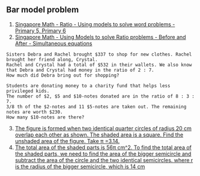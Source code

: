 ## Bar model problem
1. [Singapore Math - Ratio - Using models to solve word problems - Primary 5, Primary 6](https://www.youtube.com/watch?v=izqgBzgaEW8)
2. [Singapore Math - Using Models to solve Ratio problems - Before and After - Simultaneous equations](https://www.youtube.com/watch?v=byBQy5GhPwE)

```
Sisters Debra and Rachel brought $337 to shop for new clothes. Rachel brought her friend along, Crystal.
Rachel and Crystal had a total of $532 in their wallets. We also know that Debra and Crystal had money in the ratio of 2 : 7.
How much did Debra bring out for shopping?
```

```
Students are donating money to a charity fund that helps less privileged kids.
The number of $2, $5 and $10-notes donated are in the ratio of 8 : 3 : 7.
3/8 th of the $2-notes and 11 $5-notes are taken out. The remaining notes are worth $230.
How many $10-notes are there?
```

3. [The figure is formed when two identical quarter circles of radius 20 cm overlap each other as shown. The shaded area is a square. Find the unshaded area of the figure. Take π =3.14.](https://www.gauthmath.com/solution/25-The-figure-is-formed-when-two-identical-quarter-circles-of-radius-20-cm-overl-1699158208931862)
4. [The total area of the shaded parts is 56π cm^2. To find the total area of the shaded parts, we need to find the area of the bigger semicircle and subtract the area of the circle and the two identical semicircles. where r is the radius of the bigger semicircle, which is 14 cm](https://ask.manytutors.com/questions/39938)
